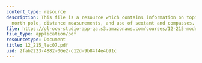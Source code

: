 ```yaml
---
content_type: resource
description: This file is a resource which contains information on topics like magnetic
  north pole, distance measurements, and use of sextant and compasses.
file: https://ol-ocw-studio-app-qa.s3.amazonaws.com/courses/12-215-modern-navigation-fall-2006/2fab2223488206e2c12d9b84f4e4b91c_12_215_lec07.pdf
file_type: application/pdf
resourcetype: Document
title: 12_215_lec07.pdf
uid: 2fab2223-4882-06e2-c12d-9b84f4e4b91c
---
```

